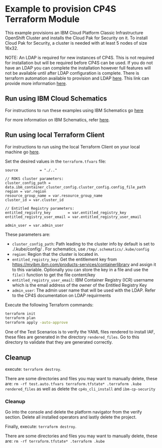 # Example to provision CP4S Terraform Module

This example provisions an IBM Cloud Platform Classic Infrastructure OpenShift Cluster and installs the Cloud Pak for Security on it.  To install Cloud Pak for Security, a cluster is needed with at least 5 nodes of size 16x32.

NOTE:
An LDAP is required for new instances of CP4S.  This is not required for installation but will be required before CP4S can be used.  If you do not have an LDAP you can complete the installation however full features will not be available until after LDAP configuration is complete.  There is terraform automation available to provision and LDAP [here](https://github.com/ibm-build-labs/terraform-ibm-cloud-pak/tree/main/examples/ldap). This link can provide more information [here](https://www.ibm.com/docs/en/cloud-paks/cp-security/1.8?topic=providers-configuring-ldap-authentication).  

## Run using IBM Cloud Schematics

For instructions to run these examples using IBM Schematics go [here](../Using_Schematics.md)

For more information on IBM Schematics, refer [here](https://cloud.ibm.com/docs/schematics?topic=schematics-get-started-terraform).

## Run using local Terraform Client

For instructions to run using the local Terraform Client on your local machine go [here](../Using_Terraform.md). 

Set the desired values in the `terraform.tfvars` file:

```hcl
source          = "./.."

// ROKS cluster parameters:
cluster_config_path = data.ibm_container_cluster_config.cluster_config.config_file_path
region = var.region
resource_group_name = var.resource_group_name
cluster_id = var.cluster_id

// Entitled Registry parameters:
entitled_registry_key        = var.entitled_registry_key
entitled_registry_user_email = var.entitled_registry_user_email

admin_user = var.admin_user
```

These parameters are:


- `cluster_config_path`: Path leading to the cluster info by default is set to ./.kube/config/ . For schematics, use `/tmp/.schematics/.kube/config`
- `region`: Region that the cluster is located in.
- `entitled_registry_key`: Get the entitlement key from https://myibm.ibm.com/products-services/containerlibrary and assign it to this variable. Optionally you can store the key in a file and use the `file()` function to get the file content/key
- `entitled_registry_user_email`: IBM Container Registry (ICR) username which is the email address of the owner of the Entitled Registry Key
- `admin_user`: The admin user name that will be used with the LDAP.  Refer to the CP4S documentation on LDAP requirments

Execute the following Terraform commands:

```bash
terraform init
terraform plan
terraform apply -auto-approve
```

One of the Test Scenarios is to verify the YAML files rendered to install IAF, these files are generated in the directory `rendered_files`. Go to this directory to validate that they are generated correctly.

## Cleanup

 execute: `terraform destroy`.

There are some directories and files you may want to manually delete, these are: `rm -rf test.auto.tfvars terraform.tfstate* .terraform .kube rendered_files` as well as delete the `cp4s_cli_install` and `ibm-cp-security`


### Cleanup

Go into the console and delete the platform navigator from the verify section. Delete all installed operators and lastly delete the project.

Finally, execute: `terraform destroy`.

There are some directories and files you may want to manually delete, these are: `rm -rf terraform.tfstate* .terraform .kube`
